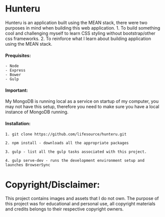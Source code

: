 # Hunteru

Hunteru is an application built using the MEAN stack, there were two purposes in mind when building this web application.
    1. To build something cool and challenging myself to learn CSS styling without bootstrap/other css frameworks.
    2. To reinforce what I learn about building application using the MEAN stack.
 
#### Prequisites:

    - Node
    - Express
    - Bower
    - Gulp

#### Important:
My MongoDB is running local as a service on startup of my computer, you may not have this setup, therefore you need to make sure you have a local instance of MongoDB running. 
 

#### Installation:

    1. git clone https://github.com/lifesource/hunteru.git 

    2. npm install - downloads all the appropriate packages

    3. gulp - list all the gulp tasks associated with this project.

    4. gulp serve-dev - runs the development environment setup and launches BrowserSync

# Copyright/Disclaimer:

This project contains images and assets that I do not own. The purpose of this project was for educational and personal use, all copyright materials and credits belongs to their respective copyright owners. 
